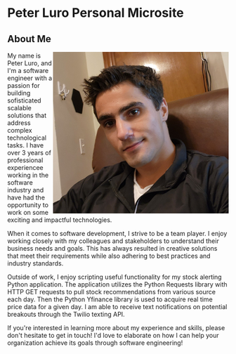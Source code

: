 # Peter Luro Personal Microsite

## About  Me
<img src="img/profile.png" alt="image" width="400" style="float: right;">

My name is Peter Luro, and I'm a software engineer with a passion for building sofisticated scalable solutions that address complex technological tasks. I have over 3 years of professional experiencee working in the software industry and have had the opportunity to work on some exciting and impactful technologies.

When it comes to software development, I strive to be a team player. I enjoy working closely with my colleagues and stakeholders to understand their business needs and goals. This has always resulted in creative solutions that meet their requirements while also adhering to best practices and industry standards.

Outside of work, I enjoy scripting useful functionality for my stock alerting Python application. The application utilizes the Python Requests library with HTTP GET requests to pull stock recommendations from various source each day. Then the Python Yfinance library is used to acquire real time price data for a given day. I am able to receive text notifications on potential breakouts through the Twilio texting API.

If you're interested in learning more about my experience and skills, please don't hesitate to get in touch! I'd love to elaborate on how I can help your organization achieve its goals through software engineering!



